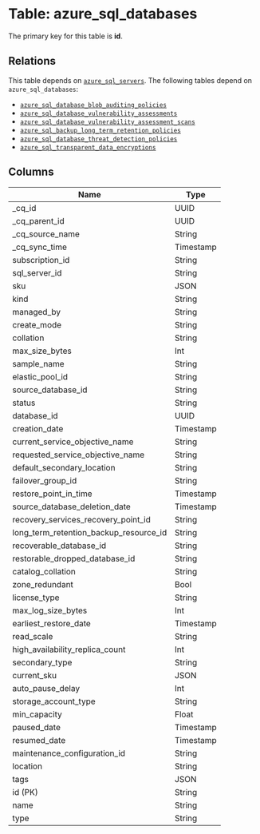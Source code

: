 # Table: azure_sql_databases



The primary key for this table is **id**.

## Relations
This table depends on [`azure_sql_servers`](azure_sql_servers.md).
The following tables depend on `azure_sql_databases`:
  - [`azure_sql_database_blob_auditing_policies`](azure_sql_database_blob_auditing_policies.md)
  - [`azure_sql_database_vulnerability_assessments`](azure_sql_database_vulnerability_assessments.md)
  - [`azure_sql_database_vulnerability_assessment_scans`](azure_sql_database_vulnerability_assessment_scans.md)
  - [`azure_sql_backup_long_term_retention_policies`](azure_sql_backup_long_term_retention_policies.md)
  - [`azure_sql_database_threat_detection_policies`](azure_sql_database_threat_detection_policies.md)
  - [`azure_sql_transparent_data_encryptions`](azure_sql_transparent_data_encryptions.md)

## Columns
| Name          | Type          |
| ------------- | ------------- |
|_cq_id|UUID|
|_cq_parent_id|UUID|
|_cq_source_name|String|
|_cq_sync_time|Timestamp|
|subscription_id|String|
|sql_server_id|String|
|sku|JSON|
|kind|String|
|managed_by|String|
|create_mode|String|
|collation|String|
|max_size_bytes|Int|
|sample_name|String|
|elastic_pool_id|String|
|source_database_id|String|
|status|String|
|database_id|UUID|
|creation_date|Timestamp|
|current_service_objective_name|String|
|requested_service_objective_name|String|
|default_secondary_location|String|
|failover_group_id|String|
|restore_point_in_time|Timestamp|
|source_database_deletion_date|Timestamp|
|recovery_services_recovery_point_id|String|
|long_term_retention_backup_resource_id|String|
|recoverable_database_id|String|
|restorable_dropped_database_id|String|
|catalog_collation|String|
|zone_redundant|Bool|
|license_type|String|
|max_log_size_bytes|Int|
|earliest_restore_date|Timestamp|
|read_scale|String|
|high_availability_replica_count|Int|
|secondary_type|String|
|current_sku|JSON|
|auto_pause_delay|Int|
|storage_account_type|String|
|min_capacity|Float|
|paused_date|Timestamp|
|resumed_date|Timestamp|
|maintenance_configuration_id|String|
|location|String|
|tags|JSON|
|id (PK)|String|
|name|String|
|type|String|